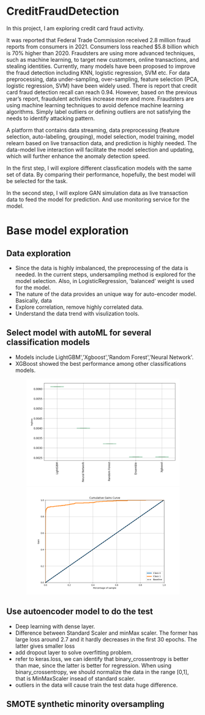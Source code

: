 # CreditFraudDetection
In this project, I am exploring credit card fraud activity.

It was reported that Federal Trade Commission received 2.8 million fraud reports from consumers in 2021. Consumers loss reached $5.8 billion which is 70% higher than 2020. Fraudsters are using more advanced techniques, such as machine learning, to target new customers, online transactions, and stealing identities. Currently, many models have been proposed to improve the fraud detection including KNN, logistic regression, SVM etc. For data preprocessing, data under-sampling, over-sampling, feature selection (PCA, logistic regression, SVM) have been widely used. There is report that credit card fraud detection recall can reach 0.94. However, based on the previous year’s report, fraudulent activities increase more and more. Fraudsters are using machine learning techniques to avoid defence machine learning algorithms. Simply label outliers or defining outliers are not satisfying the needs to identify attacking pattern. 

A platform that contains data streaming, data preprocessing (feature selection, auto-labeling, grouping), model selection, model training, model relearn based on live transaction data, and prediction is highly needed. The data-model live interaction will facilitate the model selection and updating, which will further enhance the anomaly detection speed.

In the first step, I will explore different classfication models with the same set of data. By comparing their performance, hopefully, the best model will be selected for the task.

In the second step, I will explore GAN simulation data as live transaction data to feed the model for prediction. And use monitoring service for the model.

# Base model exploration
## Data exploration
* Since the data is highly imbalanced, the preprocessing of the data is needed. In the current steps, undersampling method is explored for the model selection. Also, in LogisticRegression, 'balanced' weight is used for the model.
* The nature of the data provides an unique way for auto-encoder model. Basically, data 
* Explore correlation, remove highly correlated data.
* Understand the data trend with visulization tools.

## Select model with autoML for several classification models
* Models include LightGBM','Xgboost','Random Forest','Neural Network'.
* XGBoost showed the best performance among other classifications models.
<p align="center">
    <img src=".src/AutoML_1/ldb_performance_boxplot.png" alt="drawing" width="400"/>
    <img src = '.src/AutoML_1/2_Default_Xgboost/cumulative_gains_curve.png'alt="drawing" width="400"/>

## Use autoencoder model to do the test
* Deep learning with dense layer.
* Difference between Standard Scaler and minMax scaler. The former has large loss around 2.7 and it hardly decreases in the first 30 epochs. The latter gives smaller loss 
* add dropout layer to solve overfitting problem.
* refer to keras.loss, we can identify that binary_crossentropy is better than mae, since the latter is better for regression. When using binary_crossentropy, we should normalize the data in the range [0,1], that is MinMaxScaler insead of standard scaler.
* outliers in the data will cause train the test data huge difference.

## SMOTE synthetic minority oversampling 

